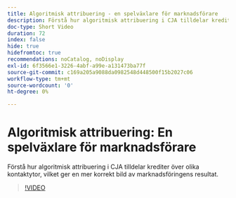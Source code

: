 ```yaml
---
title: Algoritmisk attribuering - en spelväxlare för marknadsförare
description: Förstå hur algoritmisk attribuering i CJA tilldelar krediter över olika kontaktytor, vilket ger en mer korrekt bild av marknadsföringens resultat.
doc-type: Short Video
duration: 72
index: false
hide: true
hidefromtoc: true
recommendations: noCatalog, noDisplay
exl-id: 6f3566e1-3226-4abf-a99e-a131473ba77f
source-git-commit: c169a205a9088da0982548d448500f15b2027c06
workflow-type: tm+mt
source-wordcount: '0'
ht-degree: 0%

---
```


# Algoritmisk attribuering: En spelväxlare för marknadsförare

Förstå hur algoritmisk attribuering i CJA tilldelar krediter över olika kontaktytor, vilket ger en mer korrekt bild av marknadsföringens resultat.

<!-- 85_S106_3442453_71_algorithmic-attribution-a-gamechanger-for-marketers -->
>[!VIDEO](https://video.tv.adobe.com/v/3458301/?learn=on&enablevpops=true)
